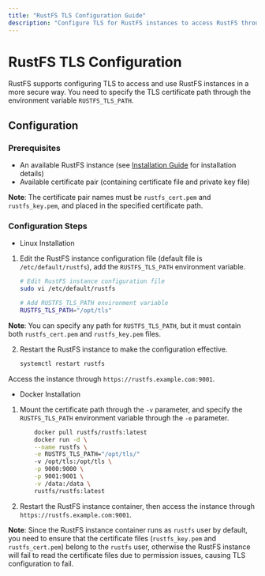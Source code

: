 ```yaml
---
title: "RustFS TLS Configuration Guide"
description: "Configure TLS for RustFS instances to access RustFS through HTTPS, achieving secure file storage and access."
---
```


# RustFS TLS Configuration

RustFS supports configuring TLS to access and use RustFS instances in a more secure way. You need to specify the TLS certificate path through the environment variable `RUSTFS_TLS_PATH`.

## Configuration

### Prerequisites

- An available RustFS instance (see [Installation Guide](../installation/index.md) for installation details)
- Available certificate pair (containing certificate file and private key file)

**Note**: The certificate pair names must be `rustfs_cert.pem` and `rustfs_key.pem`, and placed in the specified certificate path.

### Configuration Steps

* Linux Installation

1. Edit the RustFS instance configuration file (default file is `/etc/default/rustfs`), add the `RUSTFS_TLS_PATH` environment variable.

    ```bash
    # Edit RustFS instance configuration file
    sudo vi /etc/default/rustfs

    # Add RUSTFS_TLS_PATH environment variable
    RUSTFS_TLS_PATH="/opt/tls"
    ```

**Note**: You can specify any path for `RUSTFS_TLS_PATH`, but it must contain both `rustfs_cert.pem` and `rustfs_key.pem` files.

2. Restart the RustFS instance to make the configuration effective.

    ```bash
    systemctl restart rustfs
    ```

Access the instance through `https://rustfs.example.com:9001`.

* Docker Installation

1. Mount the certificate path through the `-v` parameter, and specify the `RUSTFS_TLS_PATH` environment variable through the `-e` parameter.

    ```bash
        docker pull rustfs/rustfs:latest
        docker run -d \
        --name rustfs \
        -e RUSTFS_TLS_PATH="/opt/tls/"
        -v /opt/tls:/opt/tls \
        -p 9000:9000 \
        -p 9001:9001 \
        -v /data:/data \
        rustfs/rustfs:latest
    ```

2. Restart the RustFS instance container, then access the instance through `https://rustfs.example.com:9001`.

**Note**: Since the RustFS instance container runs as `rustfs` user by default, you need to ensure that the certificate files (`rustfs_key.pem` and `rustfs_cert.pem`) belong to the `rustfs` user, otherwise the RustFS instance will fail to read the certificate files due to permission issues, causing TLS configuration to fail.
